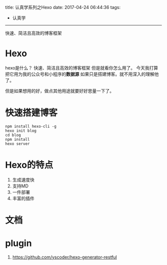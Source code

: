 title: 认真学系列之Hexo
date: 2017-04-24 06:44:36
tags: 
- 认真学
---

快速、简洁且高效的博客框架
<!--more-->

# Hexo
hexo是什么？
快速、简洁且高效的博客框架
但是就看你怎么用了。
今天我打算把它用为我的公众号和小程序的**数据源**
如果只是搭建博客。就不用深入的理解他了。

但是如果想用的好，做点其他用途就要好好思量一下了。

# 快速搭建博客
```shell
npm install hexo-cli -g
hexo init blog
cd blog
npm install
hexo server
```

# Hexo的特点
1. 生成速度快
2. 支持MD
3. 一件部署
4. 丰富的插件

# 文档

# plugin
1. <https://github.com/yscoder/hexo-generator-restful>


